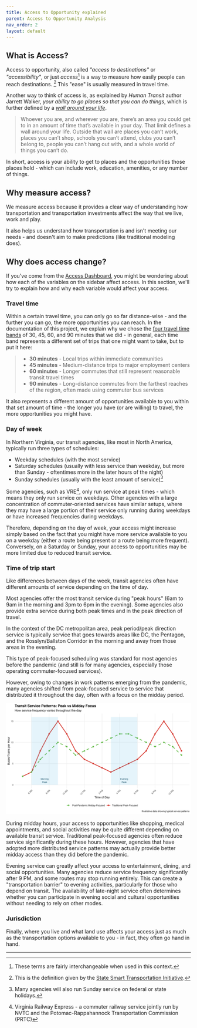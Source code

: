 ```yaml
---
title: Access to Opportunity explained
parent: Access to Opportunity Analysis
nav_order: 2
layout: default
---
```

## What is Access?

Access to opportunity, also called *"access to destinations"* or *"accessibility"*, or just *access*[^1] is a way to measure how easily people can reach destinations. [^2] This "ease" is usually measured in travel time.

Another way to think of access is, as explained by *Human Transit* author Jarrett Walker, *your ability to go places so that you can do things*, which is further defined by a *[wall around your life](https://humantransit.org/basics-access-or-the-wall-around-your-life)*.

> Whoever you are, and wherever you are, there’s an area you could get to in an amount of time
> that’s available in your day. That limit defines a wall around your life.  Outside that wall
> are places you can’t work, places you can’t shop, schools you can’t attend, clubs you can’t 
> belong to, people you can’t hang out with, and a whole world of things you can’t do.

In short, access is your ability to get to places and the opportunities those places hold - which can include work, education, amenities, or any number of things.

## Why measure access?

We measure access because it provides a clear way of understanding how transportation and transportation investments affect the way that we live, work and play. 

It also helps us understand how transportation is and isn't meeting our needs - and doesn't aim to make predictions (like traditional modeling does).

## Why does access change?

If you've come from the [Access Dashboard](https://nvtc.maps.arcgis.com/apps/dashboards/3bda02cf9d8e4a39ae666dca202d8446), you might be wondering about how each of the variables on the sidebar affect access. In this section, we'll try to explain how and why each variable would affect your access.

### Travel time

Within a certain travel time, you can only go so far distance-wise - and the further you can go, the more opportunities you can reach. In the documentation of this project, we explain why we chose the [four travel time bands](/docs/access/parameters.html) of 30, 45, 60, and 90 minutes that we did - in general, each time band represents a different set of trips that one might want to take, but to put it here:

> * **30 minutes** - Local trips within immediate communities
> * **45 minutes** - Medium-distance trips to major employment centers  
> * **60 minutes** - Longer commutes that still represent reasonable transit travel times
> * **90 minutes** - Long-distance commutes from the farthest reaches of the region, often made using commuter bus services

It also represents a different amount of opportunities available to you within that set amount of time - the longer you have (or are willing) to travel, the more opportunities you might have.

### Day of week

In Northern Virginia, our transit agencies, like most in North America, typically run three types of schedules:

* Weekday schedules (with the most service)
* Saturday schedules (usually with less service than weekday, but more than Sunday - oftentimes more in the later hours of the night)
* Sunday schedules (usually with the least amount of service)[^3]

Some agencies, such as VRE[^4], only run service at peak times - which means they only run service on weekdays. Other agencies with a large concentration of commuter-oriented services have similar setups, where they may have a large portion of their service only running during weekdays or have increased frequencies during weekdays.

Therefore, depending on the day of week, your access might increase simply based on the fact that you might have more service available to you on a weekday (either a route being present or a route being more frequent). Conversely, on a Saturday or Sunday, your access to opportunities may be more limited due to reduced transit service.

### Time of trip start

Like differences between days of the week, transit agencies often have different amounts of service depending on the time of day.

Most agencies offer the most transit service during "peak hours" (6am to 9am in the morning and 3pm to 6pm in the evening). Some agencies also provide extra service during both peak times and in the peak direction of travel.

In the context of the DC metropolitan area, peak period/peak direction service is typically service that goes towards areas like DC, the Pentagon, and the Rosslyn/Ballston Corridor in the morning and away from those areas in the evening.

This type of peak-focused scheduling was standard for most agencies before the pandemic (and still is for many agencies, especially those operating commuter-focused services).

However, owing to changes in work patterns emerging from the pandemic, many agencies shifted from peak-focused service to service that distributed it throughout the day, often with a focus on the midday period.

![Image explaining representative transit service patterns comparing peak to midday and pre and post pandemic](/assets/images/transit_service_patterns.png)

During midday hours, your access to opportunities like shopping, medical appointments, and social activities may be quite different depending on available transit service. Traditional peak-focused agencies often reduce service significantly during these hours. However, agencies that have adopted more distributed service patterns may actually provide better midday access than they did before the pandemic.

Evening service can greatly affect your access to entertainment, dining, and social opportunities. Many agencies reduce service frequency significantly after 9 PM, and some routes may stop running entirely. This can create a "transportation barrier" to evening activities, particularly for those who depend on transit. The availability of late-night service often determines whether you can participate in evening social and cultural opportunities without needing to rely on other modes.

### Jurisdiction

Finally, where you live and what land use affects your access just as much as the transportation options available to you - in fact, they often go hand in hand.

----

[^1]: These terms are fairly interchangeable when used in this context.

[^2]: This is the definition given by the [State Smart Transportation Initiative](https://ssti.us/measuring-accessibility/).

[^3]: Many agencies will also run Sunday service on federal or state holidays.

[^4]: Virginia Railway Express - a commuter railway service jointly run by NVTC and the Potomac-Rappahannock Transportation Commission (PRTC)